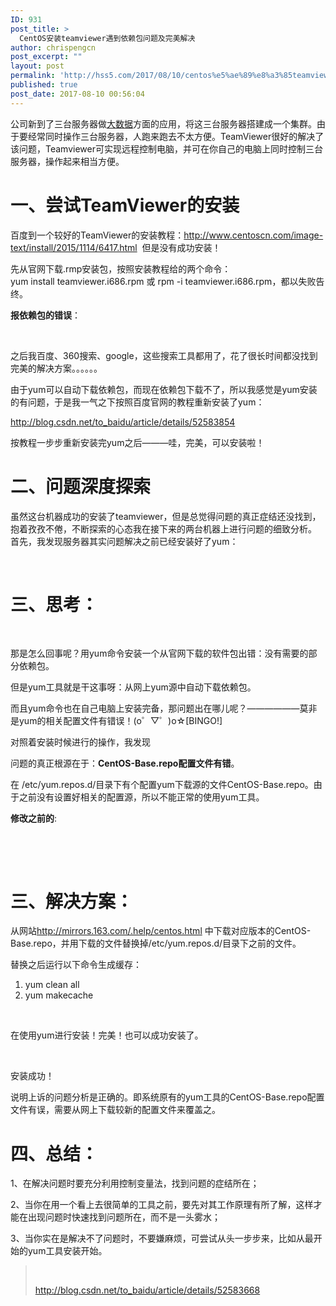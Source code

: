 ```yaml
---
ID: 931
post_title: >
  CentOS安装teamviewer遇到依赖包问题及完美解决
author: chrispengcn
post_excerpt: ""
layout: post
permalink: 'http://hss5.com/2017/08/10/centos%e5%ae%89%e8%a3%85teamviewer%e9%81%87%e5%88%b0%e4%be%9d%e8%b5%96%e5%8c%85%e9%97%ae%e9%a2%98%e5%8f%8a%e5%ae%8c%e7%be%8e%e8%a7%a3%e5%86%b3/'
published: true
post_date: 2017-08-10 00:56:04
---
```

公司新到了三台服务器做<a class="replace_word" title="Hadoop知识库" href="http://lib.csdn.net/base/hadoop" target="_blank" rel="noopener noreferrer">大数据</a>方面的应用，将这三台服务器搭建成一个集群。由于要经常同时操作三台服务器，人跑来跑去不太方便。TeamViewer很好的解决了该问题，Teamviewer可实现远程控制电脑，并可在你自己的电脑上同时控制三台服务器，操作起来相当方便。
<h1><a target="_blank" name="t0"></a>一、尝试TeamViewer的安装</h1>
百度到一个较好的TeamViewer的安装教程：<a href="http://www.centoscn.com/image-text/install/2015/1114/6417.html" target="_blank" rel="noopener noreferrer">http://www.centoscn.com/image-text/install/2015/1114/6417.html</a>  但是没有成功安装！

先从官网下载.rmp安装包，按照安装教程给的两个命令：yum install teamviewer.i686.rpm 或 rpm -i teamviewer.i686.rpm，都以失败告终。

<strong>报依赖包的错误</strong>：

&nbsp;

之后我百度、360搜索、google，这些搜索工具都用了，花了很长时间都没找到完美的解决方案。。。。。。

由于yum可以自动下载依赖包，而现在依赖包下载不了，所以我感觉是yum安装的有问题，于是我一气之下按照百度官网的教程重新安装了yum：

<a href="http://blog.csdn.net/to_baidu/article/details/52583854" target="_blank" rel="noopener noreferrer">http://blog.csdn.net/to_baidu/article/details/52583854</a>

按教程一步步重新安装完yum之后———哇，完美，可以安装啦！
<h1><a target="_blank" name="t1"></a>二、问题深度探索</h1>
<div></div>
<div>虽然这台机器成功的安装了teamviewer，但是总觉得问题的真正症结还没找到，抱着孜孜不倦，不断探索的心态我在接下来的两台机器上进行问题的细致分析。</div>
<div></div>
首先，我发现服务器其实问题解决之前已经安装好了yum：

&nbsp;
<h1><a target="_blank" name="t2"></a>三、思考：</h1>
&nbsp;

那是怎么回事呢？用yum命令安装一个从官网下载的软件包出错：没有需要的部分依赖包。

但是yum工具就是干这事呀：从网上yum源中自动下载依赖包。

而且yum命令也在自己电脑上安装完备，那问题出在哪儿呢？——————莫非是yum的相关配置文件有错误！(o゜▽゜)o☆[BINGO!]

对照着安装时候进行的操作，我发现

问题的真正根源在于：<strong>CentOS-Base.repo配置文件有错</strong>。

在 /etc/yum.repos.d/目录下有个配置yum下载源的文件CentOS-Base.repo。由于之前没有设置好相关的配置源，所以不能正常的使用yum工具。

<strong>修改之前的</strong>:

&nbsp;

&nbsp;
<h1><a target="_blank" name="t3"></a>三、解决方案：</h1>
从网站<a href="http://mirrors.163.com/.help/centos.html" target="_blank" rel="noopener noreferrer">http://mirrors.163.com/.help/centos.html</a> 中下载对应版本的CentOS-Base.repo，并用下载的文件替换掉/etc/yum.repos.d/目录下之前的文件。

替换之后运行以下命令生成缓存：
<div class="dp-highlighter bg_plain">
<div class="bar"></div>
<ol start="1">
 	<li class="alt">yum clean all</li>
 	<li class="">yum makecache</li>
</ol>
</div>
&nbsp;

在使用yum进行安装！完美！也可以成功安装了。

&nbsp;

安装成功！

说明上诉的问题分析是正确的。即系统原有的yum工具的CentOS-Base.repo配置文件有误，需要从网上下载较新的配置文件来覆盖之。
<h1><a target="_blank" name="t4"></a>四、总结：</h1>
1、在解决问题时要充分利用控制变量法，找到问题的症结所在；

2、当你在用一个看上去很简单的工具之前，要先对其工作原理有所了解，这样才能在出现问题时快速找到问题所在，而不是一头雾水；

3、当你实在是解决不了问题时，不要嫌麻烦，可尝试从头一步步来，比如从最开始的yum工具安装开始。
<blockquote>&nbsp;

http://blog.csdn.net/to_baidu/article/details/52583668</blockquote>